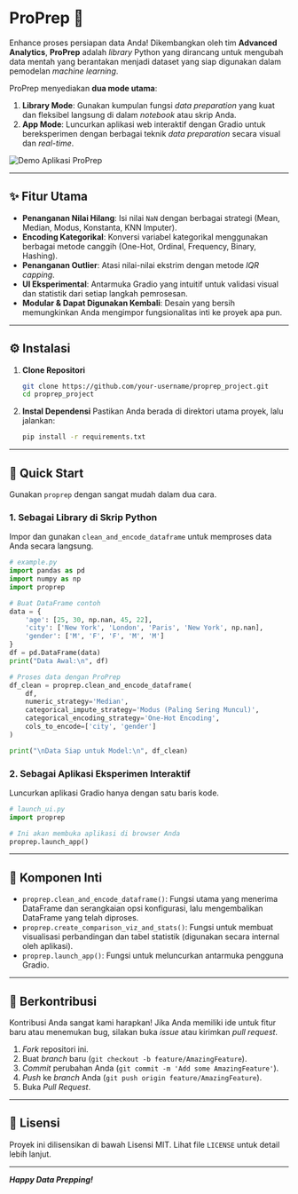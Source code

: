 # ProPrep 🚀

Enhance proses persiapan data Anda\! Dikembangkan oleh tim **Advanced Analytics**, **ProPrep** adalah *library* Python yang dirancang untuk mengubah data mentah yang berantakan menjadi dataset yang siap digunakan dalam pemodelan *machine learning*.

ProPrep menyediakan **dua mode utama**:

1.  **Library Mode**: Gunakan kumpulan fungsi *data preparation* yang kuat dan fleksibel langsung di dalam *notebook* atau skrip Anda.
2.  **App Mode**: Luncurkan aplikasi web interaktif dengan Gradio untuk bereksperimen dengan berbagai teknik *data preparation* secara visual dan *real-time*.

![Demo Aplikasi ProPrep](https://github.com/Achyar-CN/AA_Prep/blob/1347c1666a772987840980746c922bce30845f71/Sample%20Usage.gif)

-----

## ✨ Fitur Utama

  * **Penanganan Nilai Hilang**: Isi nilai `NaN` dengan berbagai strategi (Mean, Median, Modus, Konstanta, KNN Imputer).
  * **Encoding Kategorikal**: Konversi variabel kategorikal menggunakan berbagai metode canggih (One-Hot, Ordinal, Frequency, Binary, Hashing).
  * **Penanganan Outlier**: Atasi nilai-nilai ekstrim dengan metode *IQR capping*.
  * **UI Eksperimental**: Antarmuka Gradio yang intuitif untuk validasi visual dan statistik dari setiap langkah pemrosesan.
  * **Modular & Dapat Digunakan Kembali**: Desain yang bersih memungkinkan Anda mengimpor fungsionalitas inti ke proyek apa pun.

-----

## ⚙️ Instalasi

1.  **Clone Repositori**

    ```bash
    git clone https://github.com/your-username/proprep_project.git
    cd proprep_project
    ```

2.  **Instal Dependensi**
    Pastikan Anda berada di direktori utama proyek, lalu jalankan:

    ```bash
    pip install -r requirements.txt
    ```

-----

## 🚀 Quick Start

Gunakan `proprep` dengan sangat mudah dalam dua cara.

### 1\. Sebagai Library di Skrip Python

Impor dan gunakan `clean_and_encode_dataframe` untuk memproses data Anda secara langsung.

```python
# example.py
import pandas as pd
import numpy as np
import proprep

# Buat DataFrame contoh
data = {
    'age': [25, 30, np.nan, 45, 22],
    'city': ['New York', 'London', 'Paris', 'New York', np.nan],
    'gender': ['M', 'F', 'F', 'M', 'M']
}
df = pd.DataFrame(data)
print("Data Awal:\n", df)

# Proses data dengan ProPrep
df_clean = proprep.clean_and_encode_dataframe(
    df,
    numeric_strategy='Median',
    categorical_impute_strategy='Modus (Paling Sering Muncul)',
    categorical_encoding_strategy='One-Hot Encoding',
    cols_to_encode=['city', 'gender']
)

print("\nData Siap untuk Model:\n", df_clean)
```

### 2\. Sebagai Aplikasi Eksperimen Interaktif

Luncurkan aplikasi Gradio hanya dengan satu baris kode.

```python
# launch_ui.py
import proprep

# Ini akan membuka aplikasi di browser Anda
proprep.launch_app()
```

-----

## 🔧 Komponen Inti

  * `proprep.clean_and_encode_dataframe()`: Fungsi utama yang menerima DataFrame dan serangkaian opsi konfigurasi, lalu mengembalikan DataFrame yang telah diproses.
  * `proprep.create_comparison_viz_and_stats()`: Fungsi untuk membuat visualisasi perbandingan dan tabel statistik (digunakan secara internal oleh aplikasi).
  * `proprep.launch_app()`: Fungsi untuk meluncurkan antarmuka pengguna Gradio.

-----

## 🤝 Berkontribusi

Kontribusi Anda sangat kami harapkan\! Jika Anda memiliki ide untuk fitur baru atau menemukan bug, silakan buka *issue* atau kirimkan *pull request*.

1.  *Fork* repositori ini.
2.  Buat *branch* baru (`git checkout -b feature/AmazingFeature`).
3.  *Commit* perubahan Anda (`git commit -m 'Add some AmazingFeature'`).
4.  *Push* ke *branch* Anda (`git push origin feature/AmazingFeature`).
5.  Buka *Pull Request*.

-----

## 📜 Lisensi

Proyek ini dilisensikan di bawah Lisensi MIT. Lihat file `LICENSE` untuk detail lebih lanjut.

-----

***Happy Data Prepping\!***
